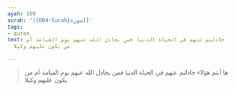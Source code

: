```yaml
---
ayah: 109
surah: '[[004-Surah|سورة]]'
tags:
- quran
text: ها أنتم هؤلاء جادلتم عنهم في الحياة الدنيا فمن يجادل الله عنهم يوم القيامة أم
  من يكون عليهم وكيلا

---
```

> ها أنتم هؤلاء جادلتم عنهم في الحياة الدنيا فمن يجادل الله عنهم يوم القيامة أم من يكون عليهم وكيلا
